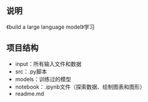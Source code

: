 

## 说明

《build a large language model》学习


## 项目结构

- input：所有输入文件和数据
- src：.py脚本
- models：训练过的模型
- notebook：.ipynb文件（探索数据、绘制图表和图形）
- readme.md

